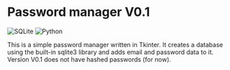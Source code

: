 # Password manager V0.1
![SQLite](https://img.shields.io/badge/sqlite-%2307405e.svg?style=for-the-badge&logo=sqlite&logoColor=white)
![Python](https://img.shields.io/badge/python-3670A0?style=for-the-badge&logo=python&logoColor=ffdd54)

This is a simple password manager written in Tkinter. It creates a database using the built-in sqlite3 library and adds email and password data to it. Version V0.1 does not have hashed passwords (for now).
